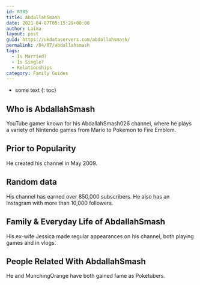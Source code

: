 ```yaml
---
id: 8385
title: AbdallahSmash
date: 2021-04-07T05:15:29+00:00
author: Laima
layout: post
guid: https://ukdataservers.com/abdallahsmash/
permalink: /04/07/abdallahsmash
tags:
  - Is Married?
  - Is Single?
  - Relationships
category: Family Guides
---
```


* some text
{: toc}


## Who is AbdallahSmash
                  
                  
                  
YouTube gamer known for his AbdallahSmash026 channel, where he plays a variety of Nintendo games from Mario to Pokemon to Fire Emblem.
                  
              
            
              
            
                
                
                
## Prior to Popularity
                  
                  
                  
He created his channel in May 2009.
                  
              
            
              
            
                
                
                
## Random data
                  
                  
                  
His channel has earned over 850,000 subscribers. He also has an Instagram with more than 10,000 followers.
                  
              
            
              
            
                
                
                
## Family & Everyday Life of AbdallahSmash
                  
                  
                  
His ex-wife Jessica made regular appearances on his channel, both playing games and in vlogs.
                  
              
            
              
            
                
                
                
## People Related With AbdallahSmash
                  
                  
                  
He and MunchingOrange have both gained fame as Poketubers.
                  
              
            
              
            
                
              
            
              
              
            
            
              
            
          
          
          